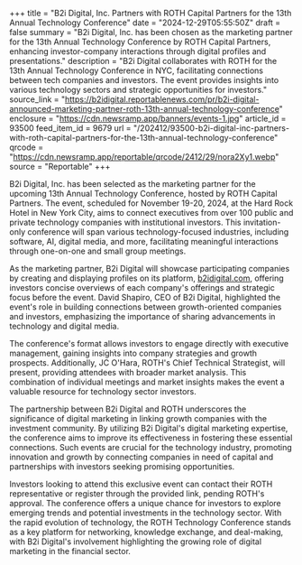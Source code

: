 +++
title = "B2i Digital, Inc. Partners with ROTH Capital Partners for the 13th Annual Technology Conference"
date = "2024-12-29T05:55:50Z"
draft = false
summary = "B2i Digital, Inc. has been chosen as the marketing partner for the 13th Annual Technology Conference by ROTH Capital Partners, enhancing investor-company interactions through digital profiles and presentations."
description = "B2i Digital collaborates with ROTH for the 13th Annual Technology Conference in NYC, facilitating connections between tech companies and investors. The event provides insights into various technology sectors and strategic opportunities for investors."
source_link = "https://b2idigital.reportablenews.com/pr/b2i-digital-announced-marketing-partner-roth-13th-annual-technology-conference"
enclosure = "https://cdn.newsramp.app/banners/events-1.jpg"
article_id = 93500
feed_item_id = 9679
url = "/202412/93500-b2i-digital-inc-partners-with-roth-capital-partners-for-the-13th-annual-technology-conference"
qrcode = "https://cdn.newsramp.app/reportable/qrcode/2412/29/nora2Xy1.webp"
source = "Reportable"
+++

<p>B2i Digital, Inc. has been selected as the marketing partner for the upcoming 13th Annual Technology Conference, hosted by ROTH Capital Partners. The event, scheduled for November 19-20, 2024, at the Hard Rock Hotel in New York City, aims to connect executives from over 100 public and private technology companies with institutional investors. This invitation-only conference will span various technology-focused industries, including software, AI, digital media, and more, facilitating meaningful interactions through one-on-one and small group meetings.</p><p>As the marketing partner, B2i Digital will showcase participating companies by creating and displaying profiles on its platform, <a href='https://b2idigital.com' rel='nofollow' target='_blank'>b2idigital.com</a>, offering investors concise overviews of each company's offerings and strategic focus before the event. David Shapiro, CEO of B2i Digital, highlighted the event's role in building connections between growth-oriented companies and investors, emphasizing the importance of sharing advancements in technology and digital media.</p><p>The conference's format allows investors to engage directly with executive management, gaining insights into company strategies and growth prospects. Additionally, JC O'Hara, ROTH's Chief Technical Strategist, will present, providing attendees with broader market analysis. This combination of individual meetings and market insights makes the event a valuable resource for technology sector investors.</p><p>The partnership between B2i Digital and ROTH underscores the significance of digital marketing in linking growth companies with the investment community. By utilizing B2i Digital's digital marketing expertise, the conference aims to improve its effectiveness in fostering these essential connections. Such events are crucial for the technology industry, promoting innovation and growth by connecting companies in need of capital and partnerships with investors seeking promising opportunities.</p><p>Investors looking to attend this exclusive event can contact their ROTH representative or register through the provided link, pending ROTH's approval. The conference offers a unique chance for investors to explore emerging trends and potential investments in the technology sector. With the rapid evolution of technology, the ROTH Technology Conference stands as a key platform for networking, knowledge exchange, and deal-making, with B2i Digital's involvement highlighting the growing role of digital marketing in the financial sector.</p>